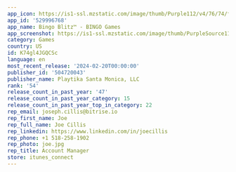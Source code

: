 ```yaml
---
app_icon: https://is1-ssl.mzstatic.com/image/thumb/Purple112/v4/76/74/fa/7674fa5f-f813-8857-7bc3-194ebaa94296/AppIcon-1x_U007emarketing-0-7-0-0-85-220.png/1024x1024bb.png
app_id: '529996768'
app_name: Bingo Blitz™ - BINGO Games
app_screenshot: https://is1-ssl.mzstatic.com/image/thumb/PurpleSource116/v4/23/89/74/238974ff-ae48-6c89-7741-4e370c337bc9/ad215b3e-2fa0-4874-bb85-1c823020bcab_BB_ThatABingo_2688x1242.jpg/2688x1242bb.png
category: Games
country: US
id: K74gl4JGQCSc
language: en
most_recent_release: '2024-02-20T00:00:00'
publisher_id: '504720043'
publisher_name: Playtika Santa Monica, LLC
rank: '54'
release_count_in_past_year: '47'
release_count_in_past_year_category: 15
release_count_in_past_year_top_in_category: 22
rep_email: joseph.cillis@bitrise.io
rep_first_name: Joe
rep_full_name: Joe Cillis
rep_linkedin: https://www.linkedin.com/in/joecillis
rep_phone: +1 518-258-1902
rep_photo: joe.jpg
rep_title: Account Manager
store: itunes_connect
---
```

